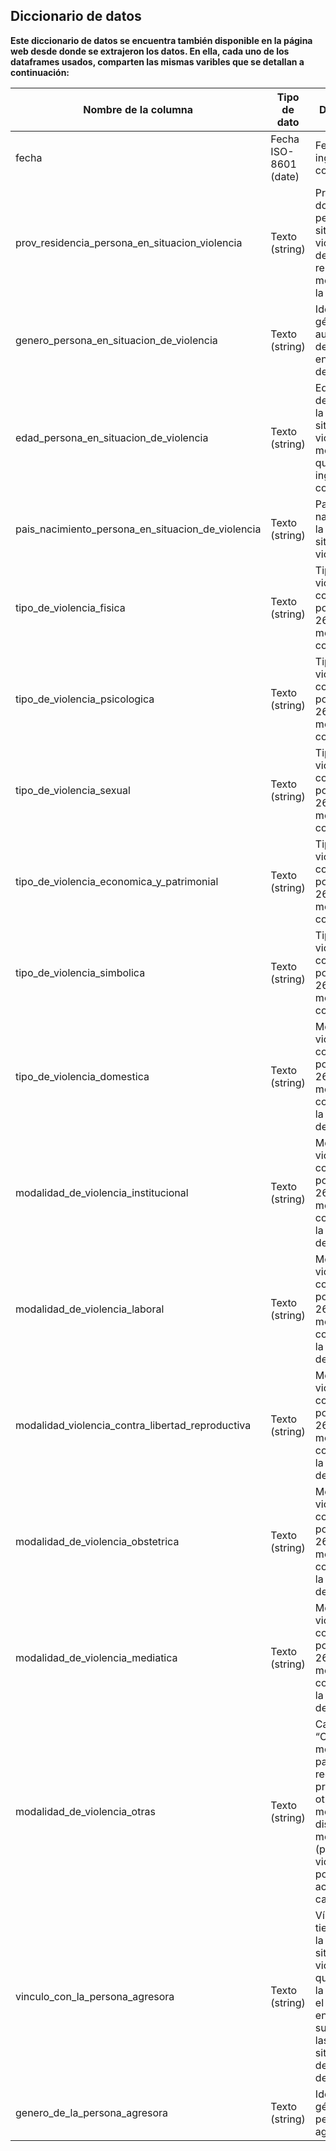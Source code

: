 ## Diccionario de datos
**Este diccionario de datos se encuentra también disponible en la página web desde donde se extrajeron los datos. En ella, cada uno de los dataframes usados, comparten las 
mismas varibles que se detallan a continuación:**

| Nombre de la columna |	Tipo de dato	| Descripción | 
| ---- | ---- |------|
| fecha	| Fecha ISO-8601 (date)	| Fecha del ingreso de la consulta |
| prov_residencia_persona_en_situacion_violencia	| Texto (string)	| Provincia en donde la persona en situación de violencia declara estar residiendo al momento de la consulta |
| genero_persona_en_situacion_de_violencia	| Texto (string)	| Identidad de género autopercibida de la persona en situación de violencia |
| edad_persona_en_situacion_de_violencia	| Texto (string)	| Edad declarada de la persona en situación de violencia al momento en que se ingresó la consulta |
| pais_nacimiento_persona_en_situacion_de_violencia	| Texto (string)	| País de nacimiento de la persona en situación de violencia |
| tipo_de_violencia_fisica	| Texto (string)	| Tipo de violencia, contemplado por la ley 26.485, que motiva la consulta |
| tipo_de_violencia_psicologica	| Texto (string)	| Tipo de violencia, contemplado por la ley 26.485, que motiva la consulta |
| tipo_de_violencia_sexual	| Texto (string)	| Tipo de violencia, contemplado por la ley 26.485, que motiva la consulta |
| tipo_de_violencia_economica_y_patrimonial	| Texto (string)	| Tipo de violencia, contemplado por la ley 26.485, que motiva la consulta |
| tipo_de_violencia_simbolica| 	Texto (string)	| Tipo de violencia, contemplado por la ley 26.485, que motiva la consulta |
| tipo_de_violencia_domestica	| Texto (string)	| Modalidad de violencia, contempladas por la ley 26.485, que motivan la consulta bajo la cual se desarrollaron |
| modalidad_de_violencia_institucional	| Texto (string)	| Modalidad de violencia, contempladas por la ley 26.485, que motivan la consulta bajo la cual se desarrollaron |
| modalidad_de_violencia_laboral	| Texto (string)	| Modalidad de violencia, contempladas por la ley 26.485, que motivan la consulta bajo la cual se desarrollaron |
| modalidad_violencia_contra_libertad_reproductiva	| Texto (string)	| Modalidad de violencia, contempladas por la ley 26.485, que motivan la consulta bajo la cual se desarrollaron |
| modalidad_de_violencia_obstetrica	| Texto (string)	| Modalidad de violencia, contempladas por la ley 26.485, que motivan la consulta bajo la cual se desarrollaron |
| modalidad_de_violencia_mediatica	| Texto (string)	| Modalidad de violencia, contempladas por la ley 26.485, que motivan la consulta bajo la cual se desarrollaron |
| modalidad_de_violencia_otras	| Texto (string)	| Categoría “Otras modalidades” para dejar registro de la presencia de otras modalidades distintas a las mencionadas (por ejemplo, violencia política, acoso callejero) |
| vinculo_con_la_persona_agresora	| Texto (string)	| Vínculo que tiene o tenía la persona en situación de violencia con quien ejerce la agresión en el momento en que sucedieron las situaciones de violencia declaradas |
| genero_de_la_persona_agresora	| Texto (string)	| Identidad de género de la persona agresora |
